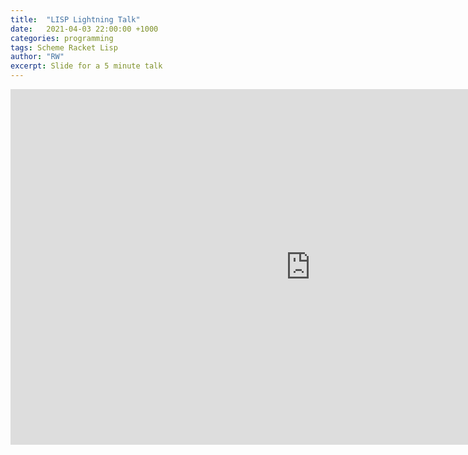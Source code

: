 ```yaml
---
title:  "LISP Lightning Talk"
date:   2021-04-03 22:00:00 +1000
categories: programming
tags: Scheme Racket Lisp
author: "RW"
excerpt: Slide for a 5 minute talk
---
```


<iframe src="https://docs.google.com/presentation/d/e/2PACX-1vR56sbO1UOWKERiUhk4TtrVIwsXegzADJOuAdkISy99r4O47pS10saMdpPbSAB4s8jKQJzvtM_wKboa/embed?start=false&loop=false&delayms=3000" frameborder="0" width="960" height="569" allowfullscreen="true" mozallowfullscreen="true" webkitallowfullscreen="true"></iframe>

